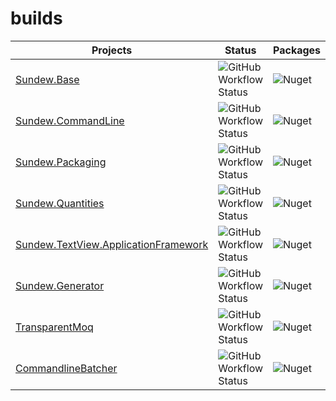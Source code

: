 # builds

| **Projects**                                                                                            | Status                                                                                                                                                        | Packages                                                                      | Actions                                                                                   |
| ------------------------------------------------------------------------------------------------------- | ------------------------------------------------------------------------------------------------------------------------------------------------------------- | ----------------------------------------------------------------------------- | ----------------------------------------------------------------------------------------- |
| [Sundew.Base](https://github.com/sundews/Sundew.Base)                                                   | ![GitHub Workflow Status](https://img.shields.io/github/workflow/status/sundews/Sundew.Base/.NET?label=GitHub%20Actions&logo=github)                          | ![Nuget](https://img.shields.io/nuget/v/Sundew.Base)                          | [GitHub Actions](https://github.com/sundews/Sundew.Base/actions)                          |
| [Sundew.CommandLine](https://github.com/sundews/Sundew.CommandLine)                                     | ![GitHub Workflow Status](https://img.shields.io/github/workflow/status/sundews/Sundew.CommandLine/.NET?label=GitHub%20Actions&logo=github)                   | ![Nuget](https://img.shields.io/nuget/v/Sundew.CommandLine)                   | [GitHub Actions](https://github.com/sundews/Sundew.CommandLine/actions)                   |
| [Sundew.Packaging](https://github.com/sundews/Sundew.Packaging)                                         | ![GitHub Workflow Status](https://img.shields.io/github/workflow/status/sundews/Sundew.Packaging/.NET?label=GitHub%20Actions&logo=github)                     | ![Nuget](https://img.shields.io/nuget/v/Sundew.Packaging)                     | [GitHub Actions](https://github.com/sundews/Sundew.Packaging/actions)                     |
| [Sundew.Quantities](https://github.com/sundews/Sundew.Quantities)                                       | ![GitHub Workflow Status](https://img.shields.io/github/workflow/status/sundews/Sundew.Quantities/.NET?label=GitHub%20Actions&logo=github)                    | ![Nuget](https://img.shields.io/nuget/v/Sundew.Quantities)                    | [GitHub Actions](https://github.com/sundews/Sundew.Quantities/actions)                    |
| [Sundew.TextView.ApplicationFramework](https://github.com/sundews/Sundew.TextView.ApplicationFramework) | ![GitHub Workflow Status](https://img.shields.io/github/workflow/status/sundews/Sundew.TextView.ApplicationFramework/.NET?label=GitHub%20Actions&logo=github) | ![Nuget](https://img.shields.io/nuget/v/Sundew.TextView.ApplicationFramework) | [GitHub Actions](https://github.com/sundews/Sundew.TextView.ApplicationFramework/actions) |
| [Sundew.Generator](https://github.com/sundews/Sundew.Generator)                                         | ![GitHub Workflow Status](https://img.shields.io/github/workflow/status/sundews/Sundew.Generator/.NET?label=GitHub%20Actions&logo=github)                     | ![Nuget](https://img.shields.io/nuget/v/Sundew.Generator)                     | [GitHub Actions](https://github.com/sundews/Sundew.Generator/actions)                     |
| [TransparentMoq](https://github.com/sundews/TransparentMoq)                                             | ![GitHub Workflow Status](https://img.shields.io/github/workflow/status/sundews/TransparentMoq/.NET?label=GitHub%20Actions&logo=github)                       | ![Nuget](https://img.shields.io/nuget/v/TransparentMoq)                       | [GitHub Actions](https://github.com/sundews/TransparentMoq/actions)                       |
| [CommandlineBatcher](https://github.com/sundews/CommandlineBatcher)                                     | ![GitHub Workflow Status](https://img.shields.io/github/workflow/status/sundews/CommandlineBatcher/.NET?label=GitHub%20Actions&logo=github)                   | ![Nuget](https://img.shields.io/nuget/v/CommandlineBatcher)                   | [GitHub Actions](https://github.com/sundews/CommandlineBatcher/actions)                   |
